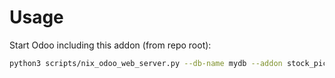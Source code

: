 # Usage

Start Odoo including this addon (from repo root):

```bash
python3 scripts/nix_odoo_web_server.py --db-name mydb --addon stock_picking_group_by_max_weight
```
